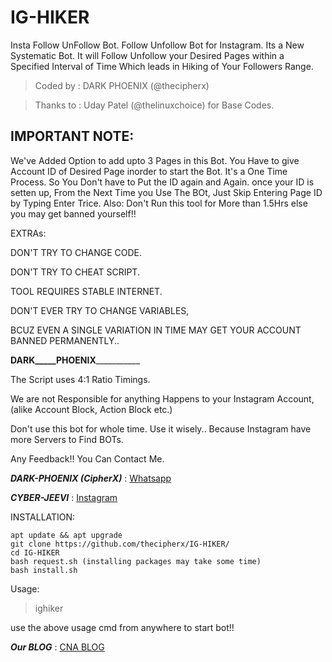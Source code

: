 # IG-HIKER
Insta Follow UnFollow Bot.
Follow Unfollow Bot for Instagram.
Its a New Systematic Bot. 
It will Follow Unfollow your Desired Pages within
a Specified Interval of Time
Which leads in Hiking of Your Followers Range.

> Coded by : DARK PHOENIX (@thecipherx)

> Thanks to : Uday Patel  (@thelinuxchoice) for Base Codes.

## IMPORTANT NOTE: 
We've Added Option to add upto 3 Pages in this Bot.
You Have to give Account ID of Desired Page inorder to start the Bot.
It's a One Time Process. So You Don't have to Put the ID again and Again.
once your ID is setten up, From the Next Time you Use The BOt, Just Skip Entering Page ID by Typing Enter Trice.
Also: Don't Run this tool for More than 1.5Hrs else you may get banned yourself!!

EXTRAs:

DON'T TRY TO CHANGE CODE.

DON'T TRY TO CHEAT SCRIPT.

TOOL REQUIRES STABLE INTERNET.
 
DON'T EVER TRY TO CHANGE VARIABLES,

BCUZ EVEN A SINGLE VARIATION IN TIME MAY 
GET YOUR ACCOUNT BANNED PERMANENTLY..

________DARK_____PHOENIX___________________


The Script uses 4:1 Ratio Timings.

We are not Responsible for anything Happens to your
Instagram Account, (alike Account Block, Action Block etc.)

Don't use this bot for whole time.
Use it wisely..
Because Instagram have more Servers to Find BOTs.

Any Feedback!!
You Can Contact Me.

***DARK-PHOENIX (CipherX)***
: [Whatsapp](http://wa.me/15817003192/)

***CYBER-JEEVI***
: [Instagram](https://instagram.com/cyberjeevi/)

INSTALLATION:
```
apt update && apt upgrade
git clone https://github.com/thecipherx/IG-HIKER/
cd IG-HIKER
bash request.sh (installing packages may take some time)
bash install.sh
```

Usage:
> ighiker

use the above usage cmd from anywhere to start bot!!

***Our BLOG*** : [CNA BLOG](https://cna-community-forum.blogspot.com/)

